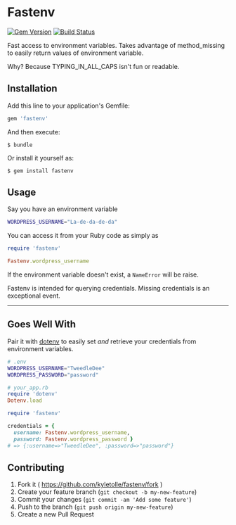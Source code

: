 # Fastenv

[![Gem Version](https://badge.fury.io/rb/fastenv.svg)](http://badge.fury.io/rb/fastenv)
[![Build Status](https://travis-ci.org/kyletolle/fastenv.svg?branch=master)](https://travis-ci.org/kyletolle/fastenv)

Fast access to environment variables. Takes advantage of method_missing to
easily return values of environment variable.

Why? Because TYPING_IN_ALL_CAPS isn't fun or readable.

## Installation

Add this line to your application's Gemfile:

```ruby
gem 'fastenv'
```

And then execute:

```
$ bundle
```

Or install it yourself as:

```
$ gem install fastenv
```

## Usage

Say you have an environment variable

```bash
WORDPRESS_USERNAME="La-de-da-de-da"
```

You can access it from your Ruby code as simply as

```ruby
require 'fastenv'

Fastenv.wordpress_username
```

If the environment variable doesn't exist, a `NameError` will be raise.

Fastenv is intended for querying credentials. Missing credentials is an
exceptional event.

---

## Goes Well With

Pair it with [dotenv](https://github.com/bkeepers/dotenv) to easily set _and_
retrieve your credentials from environment variables.

```bash
# .env
WORDPRESS_USERNAME="TweedleDee"
WORDPRESS_PASSWORD="password"
```

```ruby
# your_app.rb
require 'dotenv'
Dotenv.load

require 'fastenv'

credentials = {
  username: Fastenv.wordpress_username,
  password: Fastenv.wordpress_password }
# => {:username=>"TweedleDee", :password=>"password"}
```

## Contributing

1. Fork it ( https://github.com/kyletolle/fastenv/fork )
2. Create your feature branch (`git checkout -b my-new-feature`)
3. Commit your changes (`git commit -am 'Add some feature'`)
4. Push to the branch (`git push origin my-new-feature`)
5. Create a new Pull Request

